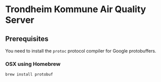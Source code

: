 # Trondheim Kommune Air Quality Server

## Prerequisites

You need to install the `protoc` protocol compiler for Google protobuffers.

### OSX using Homebrew

    brew install protobuf




